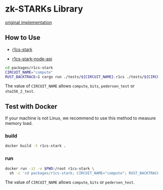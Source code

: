 # zk-STARKs Library

[original implementation](https://github.com/ethereum/research/tree/master/mimc_stark)

## How to Use

- [r1cs-stark](packages/r1cs-stark/README.md)

- [r1cs-stark-node-api](packages/napi/README.md)

```sh
cd packages/r1cs-stark
CIRCUIT_NAME="compute"
RUST_BACKTRACE=1 cargo run ./tests/${CIRCUIT_NAME}.r1cs ./tests/${CIRCUIT_NAME}.wtns ./tests/${CIRCUIT_NAME}_proof.json
```

The value of `CIRCUIT_NAME` allows `compute`, `bits`, `pedersen_test` or `sha256_2_test`.

## Test with Docker

If your machine is not Linux, we recommend to use this method to measure memory load.

### build

```sh
docker build -t r1cs-stark .
```

### run

```sh
docker run -it -v $PWD:/root r1cs-stark \
  sh -c 'cd packages/r1cs-stark; CIRCUIT_NAME="compute"; RUST_BACKTRACE=1 cargo run ./tests/${CIRCUIT_NAME}.r1cs ./tests/${CIRCUIT_NAME}.wtns ./tests/${CIRCUIT_NAME}_proof.json > ./tests/log_${CIRCUIT_NAME}.txt'
```

The value of `CIRCUIT_NAME` allows `compute`, `bits` or `pedersen_test`.

